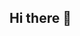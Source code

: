 ## Hi there 👋

<!--
**yasmeenwaleed6/yasmeenwaleed6** is a ✨ _special_ ✨ repository because its `README.md` (this file) appears on your GitHub profile.



